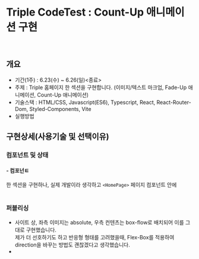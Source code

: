 # Triple CodeTest : Count-Up 애니메이션 구현

<br/>

## 개요

- 기간(1주) : 6.23(수) ~ 6.26(일)<종료>
- 주제 : Triple 홈페이지 한 섹션을 구현합니다. (이미지/텍스트 마크업, Fade-Up 애니메이션, Count-Up 애니메이션)
- 기술스택 : HTML/CSS, Javascript(ES6), Typescript, React, React-Router-Dom, Styled-Components, Vite
- 실행방법
  <br/>

## 구현상세(사용기술 및 선택이유)

### 컴포넌트 및 상태

#### - 컴포넌ㅌ

한 섹션을 구현하나, 실제 개발이라 생각하고 `<HomePage>` 페이지 컴포넌트 안에
<br/><br/>

### 퍼블리싱

- 사이트 상, 좌측 이미지는 absolute, 우측 컨텐츠는 box-flow로 배치되어 이를 그대로 구현했습니다.<br/>
  제가 더 선호하기도 하고 반응형 형태를 고려했을때, Flex-Box를 적용하여 direction을 바꾸는 방법도 괜찮겠다고 생각했습니다.
  <br/>
-
